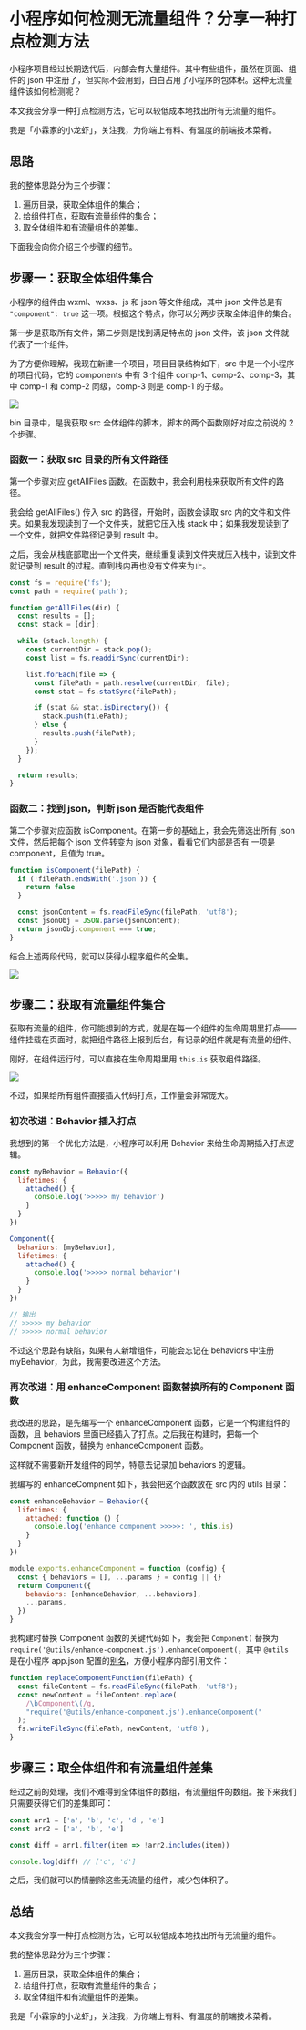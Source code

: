 # 小程序如何检测无流量组件？分享一种打点检测方法

小程序项目经过长期迭代后，内部会有大量组件。其中有些组件，虽然在页面、组件的 json 中注册了，但实际不会用到，白白占用了小程序的包体积。这种无流量组件该如何检测呢？

本文我会分享一种打点检测方法，它可以较低成本地找出所有无流量的组件。

我是「小霖家的小龙虾」，关注我，为你端上有料、有温度的前端技术菜肴。

## 思路

我的整体思路分为三个步骤：

1. 遍历目录，获取全体组件的集合；
2. 给组件打点，获取有流量组件的集合；
3. 取全体组件和有流量组件的差集。

下面我会向你介绍三个步骤的细节。

## 步骤一：获取全体组件集合

小程序的组件由 wxml、wxss、js 和 json 等文件组成，其中 json 文件总是有 `"component": true` 这一项。根据这个特点，你可以分两步获取全体组件的集合。

第一步是获取所有文件，第二步则是找到满足特点的 json 文件，该 json 文件就代表了一个组件。

为了方便你理解，我现在新建一个项目，项目目录结构如下，src 中是一个小程序的项目代码，它的 components 中有 3 个组件 comp-1、comp-2、comp-3，其中 comp-1 和 comp-2 同级，comp-3 则是 comp-1 的子级。

![](./img/get-all-files.png)

bin 目录中，是我获取 src 全体组件的脚本，脚本的两个函数刚好对应之前说的 2 个步骤。

### 函数一：获取 src 目录的所有文件路径

第一个步骤对应 getAllFiles 函数。在函数中，我会利用栈来获取所有文件的路径。

我会给 getAllFiles() 传入 src 的路径，开始时，函数会读取 src 内的文件和文件夹。如果我发现读到了一个文件夹，就把它压入栈 stack 中；如果我发现读到了一个文件，就把文件路径记录到 result 中。

之后，我会从栈底部取出一个文件夹，继续重复读到文件夹就压入栈中，读到文件就记录到 result 的过程。直到栈内再也没有文件夹为止。

```js
const fs = require('fs');
const path = require('path');

function getAllFiles(dir) {
  const results = [];
  const stack = [dir];

  while (stack.length) {
    const currentDir = stack.pop();
    const list = fs.readdirSync(currentDir);

    list.forEach(file => {
      const filePath = path.resolve(currentDir, file);
      const stat = fs.statSync(filePath);

      if (stat && stat.isDirectory()) {
        stack.push(filePath);
      } else {
        results.push(filePath);
      }
    });
  }

  return results;
}
```

### 函数二：找到 json，判断 json 是否能代表组件

第二个步骤对应函数 isComponent。在第一步的基础上，我会先筛选出所有 json 文件，然后把每个 json 文件转变为 json 对象，看看它们内部是否有 一项是 component，且值为 true。

```js
function isComponent(filePath) {
  if (!filePath.endsWith('.json')) {
    return false
  }

  const jsonContent = fs.readFileSync(filePath, 'utf8');
  const jsonObj = JSON.parse(jsonContent);
  return jsonObj.component === true;
}
```

结合上述两段代码，就可以获得小程序组件的全集。

![](./img/components.png)

## 步骤二：获取有流量组件集合

获取有流量的组件，你可能想到的方式，就是在每一个组件的生命周期里打点——组件挂载在页面时，就把组件路径上报到后台，有记录的组件就是有流量的组件。

刚好，在组件运行时，可以直接在生命周期里用 `this.is` 获取组件路径。

![](./img/this.is.png)

不过，如果给所有组件直接插入代码打点，工作量会非常庞大。

### 初次改进：Behavior 插入打点

我想到的第一个优化方法是，小程序可以利用 Behavior 来给生命周期插入打点逻辑。

```js
const myBehavior = Behavior({
  lifetimes: {
    attached() {
      console.log('>>>>> my behavior')
    }
  }
})

Component({
  behaviors: [myBehavior],
  lifetimes: {
    attached() {
      console.log('>>>>> normal behavior')
    }
  }
})

// 输出
// >>>>> my behavior
// >>>>> normal behavior
```

不过这个思路有缺陷，如果有人新增组件，可能会忘记在 behaviors 中注册 myBehavior，为此，我需要改进这个方法。

### 再次改进：用 enhanceComponent 函数替换所有的 Component 函数

我改进的思路，是先编写一个 enhanceComponent 函数，它是一个构建组件的函数，且 behaviors 里面已经插入了打点。之后我在构建时，把每一个 Component 函数，替换为 enhanceComponent 函数。

这样就不需要新开发组件的同学，特意去记录加 behaviors 的逻辑。

我编写的 enhanceCompnent 如下，我会把这个函数放在 src 内的 utils 目录：

```js
const enhanceBehavior = Behavior({
  lifetimes: {
    attached: function () {
      console.log('enhance component >>>>>: ', this.is)
    }
  }
})

module.exports.enhanceComponent = function (config) {
  const { behaviors = [], ...params } = config || {}
  return Component({
    behaviors: [enhanceBehavior, ...behaviors],
    ...params,
  })
}
```

我构建时替换 Component 函数的关键代码如下，我会把 `Component(` 替换为 `require('@utils/enhance-component.js').enhanceComponent(`，其中 `@utils` 是在小程序 app.json 配置的[别名](https://developers.weixin.qq.com/miniprogram/dev/reference/configuration/app.html#resolveAlias )，方便小程序内部引用文件：

```js
function replaceComponentFunction(filePath) {
  const fileContent = fs.readFileSync(filePath, 'utf8');
  const newContent = fileContent.replace(
    /\bComponent\(/g,
    "require('@utils/enhance-component.js').enhanceComponent("
  );
  fs.writeFileSync(filePath, newContent, 'utf8');
}
```

## 步骤三：取全体组件和有流量组件差集

经过之前的处理，我们不难得到全体组件的数组，有流量组件的数组。接下来我们只需要获得它们的差集即可：

```js
const arr1 = ['a', 'b', 'c', 'd', 'e']
const arr2 = ['a', 'b', 'e']

const diff = arr1.filter(item => !arr2.includes(item))

console.log(diff) // ['c', 'd']
```

之后，我们就可以酌情删除这些无流量的组件，减少包体积了。

## 总结

本文我会分享一种打点检测方法，它可以较低成本地找出所有无流量的组件。

我的整体思路分为三个步骤：

1. 遍历目录，获取全体组件的集合；
2. 给组件打点，获取有流量组件的集合；
3. 取全体组件和有流量组件的差集。

我是「小霖家的小龙虾」，关注我，为你端上有料、有温度的前端技术菜肴。